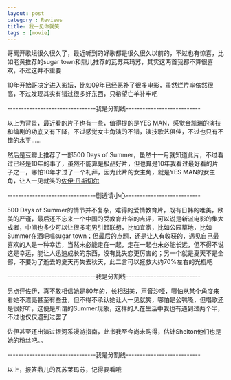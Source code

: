 ```yaml
---
layout: post
category : Reviews
title: 我一见你就笑
tags : [movie]
---
```




哥离开歌坛很久很久了，最近听到的好歌都是很久很久以前的，不过也有惊喜，比如老黄推荐的sugar town和鼎儿推荐的瓦苏莱玛苏，其实这两首我都不算很喜欢，不过这并不重要

10年开始哥决定进入影坛，比如09年已经恶补了很多电影，虽然烂片率依然很高，不过发现其实有错过很多好东西，只希望亡羊补牢吧

--------------------------------我是分割线---------------------------

以上为背景，最近看的片子也有一些，值得提的是YES MAN，感觉金凯瑞的演技和编剧的功底又有下降，不过感觉女主角演的不错，演技歌艺俱佳，不过也只有不错的水平……

然后是豆瓣上推荐了一部500 Days of Summer，虽然十一月就知道此片，不过看过已经是10年的事了，虽然不能算是极品好片，但也算是10年我看过最好看的片子之一，哪怕10年才过了一个礼拜，因为此片的女主角，就是YES MAN的女主角，让人一见就笑的[佐伊·丹斯切尔](http://baike.baidu.com/view/1623718.htm)

--------------------------------剧透请小心---------------------------

500 Days of Summer的情节并不复杂，难得的爱情教育片，既有日韩的唯美，欧美的严谨，最后还不忘来一个中国的受教育升华的点评，可以说是新派电影的集大成者，中间也多少可以让很多宅男引起联想，比如宜家，比如公园草地，比如Summer在酒吧唱sugar town；但最后的点题，还是让人有收获的，遇见自己最喜欢的人是一种幸运，当然未必能走在一起，走在一起也未必能长远，但不得不说这是幸运，能让人迅速成长的东西，没有比失恋更厉害的；另一个就是夏天不是全部，不要为了逝去的夏天再失去秋天，此二言可以拯救大约70%左右的光棍吧

--------------------------------我是分割线---------------------------

另点评佐伊，真不敢相信她是80年的，长相甜美，声音沙哑，哪怕从某个角度来看她不漂亮甚至有些丑，但不得不承认她让人一见就笑，哪怕是公鸭嗓，但唱歌还是很好听，这便是所谓的Summer现象，这样的人在生活中我也有遇到过两个半，不过也仅仅遇到过罢了

佐伊甚至还出演过银河系漫游指南，此书我至今尚未购得，估计Shelton他们也是她的粉丝吧。。

--------------------------------我是分割线---------------------------

以上，报答鼎儿的瓦苏莱玛苏，记得要看哦